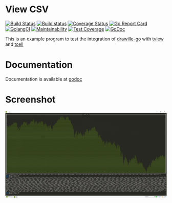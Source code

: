 # View CSV

[![Build Status](https://travis-ci.org/Kerrigan29a/view_csv.svg)](https://travis-ci.org/Kerrigan29a/view_csv)
[![Build status](https://ci.appveyor.com/api/projects/status/n0iqx32muwwyhyoh?svg=true)](https://ci.appveyor.com/project/Kerrigan29a/view-csv)
[![Coverage Status](https://coveralls.io/repos/github/Kerrigan29a/view_csv/badge.svg)](https://coveralls.io/github/Kerrigan29a/view_csv)
[![Go Report Card](https://goreportcard.com/badge/github.com/kerrigan29a/view_csv)](https://goreportcard.com/report/github.com/kerrigan29a/view_csv)
[![GolangCI](https://golangci.com/badges/github.com/kerrigan29a/view_csv.svg)](https://golangci.com)
[![Maintainability](https://api.codeclimate.com/v1/badges/b1fb717a03db80410d44/maintainability)](https://codeclimate.com/github/Kerrigan29a/view_csv/maintainability)
[![Test Coverage](https://api.codeclimate.com/v1/badges/b1fb717a03db80410d44/test_coverage)](https://codeclimate.com/github/Kerrigan29a/view_csv/test_coverage)
[![GoDoc](https://godoc.org/github.com/Kerrigan29a/view_csv?status.svg)](https://godoc.org/github.com/Kerrigan29a/view_csv)

This is an example program to test the integration of [drawille-go](https://github.com/Kerrigan29a/drawille-go) with [tview](https://github.com/rivo/tview) and [tcell](https://github.com/gdamore/tcell)

# Documentation

Documentation is available at [godoc](https://godoc.org/github.com/Kerrigan29a/view_csv)

# Screenshot
![screenshot](screenshot.png)
